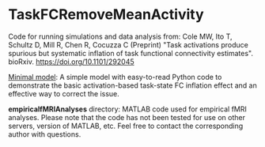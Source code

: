 # TaskFCRemoveMeanActivity

Code for running simulations and data analysis from:
Cole MW, Ito T, Schultz D, Mill R, Chen R, Cocuzza C (Preprint) "Task activations produce spurious but systematic inflation of task functional connectivity estimates". bioRxiv. https://doi.org/10.1101/292045

[Minimal model](minimalmodel/MinimalModel.ipynb): A simple model with easy-to-read Python code to demonstrate the basic activation-based task-state FC inflation effect and an effective way to correct the issue.

**empiricalfMRIAnalyses** directory: MATLAB code used for empirical fMRI analyses. Please note that the code has not been tested for use on other servers, version of MATLAB, etc. Feel free to contact the corresponding author with questions.
